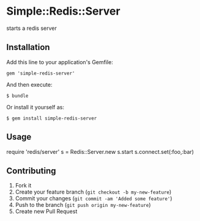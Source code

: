 # Simple::Redis::Server

starts a redis server

## Installation

Add this line to your application's Gemfile:

    gem 'simple-redis-server'

And then execute:

    $ bundle

Or install it yourself as:

    $ gem install simple-redis-server

## Usage

require 'redis/server'
s = Redis::Server.new
s.start
s.connect.set(:foo,:bar)

## Contributing

1. Fork it
2. Create your feature branch (`git checkout -b my-new-feature`)
3. Commit your changes (`git commit -am 'Added some feature'`)
4. Push to the branch (`git push origin my-new-feature`)
5. Create new Pull Request
